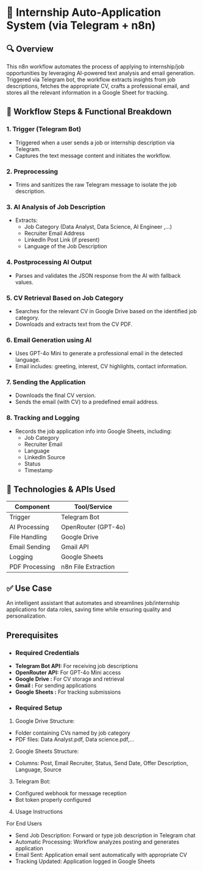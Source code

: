 # 📌 Internship Auto-Application System (via Telegram + n8n)

## 🔍 Overview
This n8n workflow automates the process of applying to internship/job opportunities by leveraging AI-powered text analysis and email generation. Triggered via Telegram bot, the workflow extracts insights from job descriptions, fetches the appropriate CV, crafts a professional email, and stores all the relevant information in a Google Sheet for tracking.

## 🔁 Workflow Steps & Functional Breakdown

### 1. Trigger (Telegram Bot)
- Triggered when a user sends a job or internship description via Telegram.
- Captures the text message content and initiates the workflow.

### 2. Preprocessing 
- Trims and sanitizes the raw Telegram message to isolate the job description.

### 3. AI Analysis of Job Description
- Extracts:
  - Job Category (Data Analyst, Data Science, AI Engineer ,...)
  - Recruiter Email Address
  - LinkedIn Post Link (if present)
  - Language of the Job Description

### 4. Postprocessing AI Output
- Parses and validates the JSON response from the AI with fallback values.

### 5. CV Retrieval Based on Job Category
- Searches for the relevant CV in Google Drive based on the identified job category.
- Downloads and extracts text from the CV PDF.

### 6. Email Generation using AI
- Uses GPT-4o Mini to generate a professional email in the detected language.
- Email includes: greeting, interest, CV highlights, contact information.

### 7. Sending the Application
- Downloads the final CV version.
- Sends the email (with CV) to a predefined email address.

### 8. Tracking and Logging
- Records the job application info into Google Sheets, including:
  - Job Category
  - Recruiter Email
  - Language
  - LinkedIn Source
  - Status
  - Timestamp

## 📌 Technologies & APIs Used

| Component       | Tool/Service         |
|----------------|----------------------|
| Trigger         | Telegram Bot         |
| AI Processing   | OpenRouter (GPT-4o)  |
| File Handling   | Google Drive         |
| Email Sending   | Gmail API            |
| Logging         | Google Sheets        |
| PDF Processing  | n8n File Extraction  |

## ✅ Use Case
An intelligent assistant that automates and streamlines job/internship applications for data roles, saving time while ensuring quality and personalization.

## Prerequisites
- ### Required Credentials

* **Telegram Bot API:** For receiving job descriptions
* **OpenRouter API:** For GPT-4o Mini access
* **Google Drive :** For CV storage and retrieval
* **Gmail :** For sending applications
* **Google Sheets :** For tracking submissions

- ### Required Setup

1. Google Drive Structure:

- Folder containing CVs named by job category
- PDF files: Data Analyst.pdf, Data science.pdf,...


2. Google Sheets Structure:

- Columns: Post, Email Recruiter, Status, Send Date, Offer Description, Language, Source


3. Telegram Bot:

- Configured webhook for message reception
- Bot token properly configured

4. Usage Instructions
   
For End Users

- Send Job Description: Forward or type job description in Telegram chat
- Automatic Processing: Workflow analyzes posting and generates application
- Email Sent: Application email sent automatically with appropriate CV
- Tracking Updated: Application logged in Google Sheets
